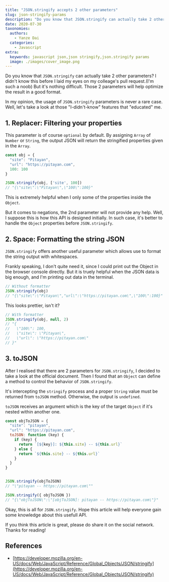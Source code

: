 ```yaml
---
title: "JSON.stringify accepts 2 other parameters"
slug: json-stringify-params
description: "Do you know that JSON.stringify can actually take 2 other parameters? I didn't know this before I laid my eyes on my colleage's pull request.(I'm such a noob) But it's nothing difficult. Those 2 parameters will help optimize the result in a good format."
date: 2020-07-30
taxonomies:
  authors: 
    - Yanze Dai
  categories:
    - Javascript
extra:
  keywords: javascript json,json stringify,json.stringify params
  image: ./images/cover_image.png
---
```


Do you know that `JSON.stringify` can actually take 2 other parameters? I didn't know this before I laid my eyes on my colleage's pull request.(I'm such a noob) But it's nothing difficult. Those 2 parameters will help optimize the result in a good format.

In my opinion, the usage of `JSON.stringify` parameters is never a rare case. Well, let's take a look at those "I-didn't-know" features that "educated" me.

## 1. Replacer: Filtering your properties
This parameter is of course `optional` by default. By assigning `Array` of `Number` or `String`, the output JSON will return the stringified properties given in the `Array`.

```js
const obj = {
  "site": "Pitayan",
  "url": "https://pitayan.com",
  100: 100
}

JSON.stringify(obj, ['site', 100])
// "{\"site\":\"Pitayan\",\"100\":100}"
```

This is extremely helpful when I only some of the properties inside the `Object`.

But it comes to negations, the 2nd parameter will not provide any help. Well, I suppose this is how this API is designed initially. In such case, it's better to handle the `Object` properties before `JSON.stringify`.

## 2. Space: Formatting the string JSON
`JSON.stringify` offers another useful parameter which allows use to format the string output with whitespaces.

Frankly speaking, I don't quite need it, since I could print out the Object in the browser console directly.
But it is truely helpful when the JSON data is big enough, and I'm printing out data in the terminal.

```js
// Without formatter
JSON.stringify(obj)
// "{\"site\":\"Pitayan\","url\":\"https://pitayan.com\",\"100\":100}"
```

This looks prettier, isn't it?

```js
// With formatter
JSON.stringify(obj, null, 2)
// "{
//   \"100\": 100,
//   \"site\": \"Pitayan\",
//   \"url\": \"https://pitayan.com\"
// }"
```

## 3. toJSON
After I realised that there are 2 parameters for `JSON.stringify`, I decided to take a look at the official document. Then I found that an `Object` can define a method to control the behavior of `JSON.stringify`.

It's intercepting the `stringify` process and a proper `String` value must be returned from `toJSON` method. Otherwise, the output is `undefined`.

`toJSON` receives an argument which is the key of the target `Object` if it's nested within another one.

```js
const objToJSON = {
  "site": "pitayan",
  "url": "https://pitayan.com",
  toJSON: function (key) {
    if (key) {
      return `[${key}]: ${this.site} -- ${this.url}`
    } else {
      return `${this.site} -- ${this.url}`
    }
  }
}


JSON.stringify(objToJSON)
// "\"pitayan -- https://pitayan.com\""

JSON.stringify({ objToJSON })
// "{\"objToJSON\":\"[objToJSON]: pitayan -- https://pitayan.com\"}"
```

Okay, this is all for `JSON.stringify`. Hope this article will help everyone gain some knowledge about this usefull API.

If you think this article is great, please do share it on the social network. Thanks for reading!

## References
- [https://developer.mozilla.org/en-US/docs/Web/JavaScript/Reference/Global_Objects/JSON/stringify](https://developer.mozilla.org/en-US/docs/Web/JavaScript/Reference/Global_Objects/JSON/stringify)

